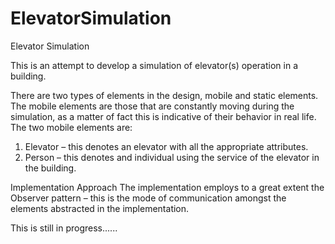 # ElevatorSimulation

Elevator Simulation 

This is an attempt to develop a simulation of elevator(s) operation in a building. 

There are two types of elements in the design, mobile and static elements. The mobile elements are those that are constantly moving during the simulation, as a matter of fact this is indicative of their behavior in real life. The two mobile elements are:

1.	Elevator – this denotes an elevator with all the appropriate attributes.
2.	Person – this denotes and individual using the service of the elevator in the building.


Implementation Approach
The implementation employs to a great extent the Observer pattern – this is the mode of communication amongst the elements abstracted in the implementation.



This is still in progress......
